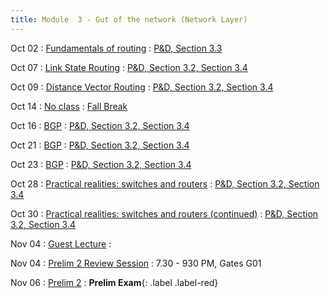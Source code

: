 ```yaml
---
title: Module  3 - Gut of the network (Network Layer)
---
```


Oct 02
: [Fundamentals of routing]() 
  : [P&D, Section 3.3]()

Oct 07
: [Link State Routing]()
  : [P&D, Section 3.2, Section 3.4]()

Oct 09
: [Distance Vector Routing]()
  : [P&D, Section 3.2, Section 3.4]()

Oct 14 
: [No class]()
  : [Fall Break]()

Oct 16 
: [BGP]()
  : [P&D, Section 3.2, Section 3.4]()

Oct 21
: [BGP]()
  : [P&D, Section 3.2, Section 3.4]()

Oct 23
: [BGP]()
  : [P&D, Section 3.2, Section 3.4]()

Oct 28
: [Practical realities: switches and routers]()
  : [P&D, Section 3.2, Section 3.4]()

Oct 30
: [Practical realities: switches and routers (continued)]()
  : [P&D, Section 3.2, Section 3.4]()

Nov 04
: [Guest Lecture]()
  : []()

Nov 04
: [Prelim 2 Review Session]()
  : 7.30 - 930 PM, Gates G01

Nov 06
: [Prelim 2]()
  : **Prelim Exam**{: .label .label-red}[]()

